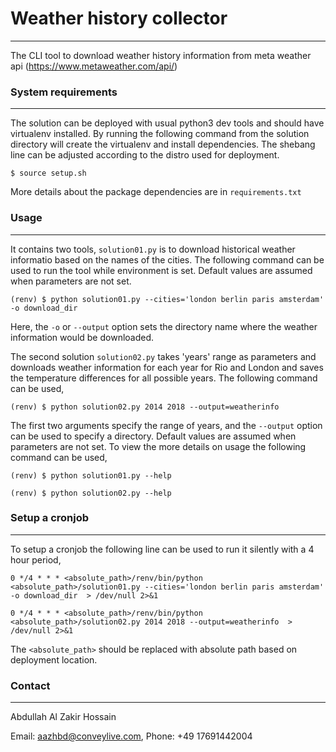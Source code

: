 # Weather history collector
---------------------------

The CLI tool to download weather history information from meta weather api (https://www.metaweather.com/api/)


### System requirements
-----------------------

The solution can be deployed with usual python3 dev tools and should have virtualenv installed. By running the following command from the solution directory will create the virtualenv and install dependencies. The shebang line can be adjusted according to the distro used for deployment.

```
$ source setup.sh
```


More details about the package dependencies are in ```requirements.txt```


### Usage
----------

It contains two tools, ```solution01.py``` is to download historical weather informatio based on the names of the cities. The following command can be used to run the tool while environment is set. Default values are assumed when parameters are not set.

```
(renv) $ python solution01.py --cities='london berlin paris amsterdam' -o download_dir
```


Here, the ```-o``` or ```--output``` option sets the directory name where the weather information would be downloaded.


The second solution ```solution02.py``` takes 'years' range as parameters and downloads weather information for each year for Rio and London and saves the temperature differences for all possible years. The following command can be used,

```
(renv) $ python solution02.py 2014 2018 --output=weatherinfo
```


The first two arguments specify the range of years, and the ```--output``` option can be used to specify a directory. Default values are assumed when parameters are not set. To view the more details on usage the following command can be used,


```
(renv) $ python solution01.py --help
```


```
(renv) $ python solution02.py --help
```



### Setup a cronjob
-------------------

To setup a cronjob the following line can be used to run it silently with a 4 hour period,

```0 */4 * * * <absolute_path>/renv/bin/python <absolute_path>/solution01.py --cities='london berlin paris amsterdam' -o download_dir  > /dev/null 2>&1```


```0 */4 * * * <absolute_path>/renv/bin/python <absolute_path>/solution02.py 2014 2018 --output=weatherinfo  > /dev/null 2>&1```


The ```<absolute_path>``` should be replaced with absolute path based on deployment location.




### Contact
-----------

Abdullah Al Zakir Hossain

Email: aazhbd@conveylive.com, Phone: +49 17691442004


